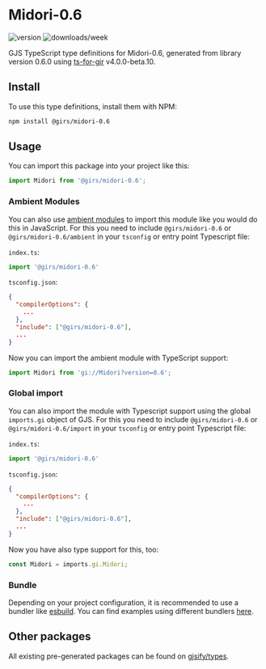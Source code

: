 
# Midori-0.6

![version](https://img.shields.io/npm/v/@girs/midori-0.6)
![downloads/week](https://img.shields.io/npm/dw/@girs/midori-0.6)


GJS TypeScript type definitions for Midori-0.6, generated from library version 0.6.0 using [ts-for-gir](https://github.com/gjsify/ts-for-gir) v4.0.0-beta.10.


## Install

To use this type definitions, install them with NPM:
```bash
npm install @girs/midori-0.6
```

## Usage

You can import this package into your project like this:
```ts
import Midori from '@girs/midori-0.6';
```

### Ambient Modules

You can also use [ambient modules](https://github.com/gjsify/ts-for-gir/tree/main/packages/cli#ambient-modules) to import this module like you would do this in JavaScript.
For this you need to include `@girs/midori-0.6` or `@girs/midori-0.6/ambient` in your `tsconfig` or entry point Typescript file:

`index.ts`:
```ts
import '@girs/midori-0.6'
```

`tsconfig.json`:
```json
{
  "compilerOptions": {
    ...
  },
  "include": ["@girs/midori-0.6"],
  ...
}
```

Now you can import the ambient module with TypeScript support: 

```ts
import Midori from 'gi://Midori?version=0.6';
```

### Global import

You can also import the module with Typescript support using the global `imports.gi` object of GJS.
For this you need to include `@girs/midori-0.6` or `@girs/midori-0.6/import` in your `tsconfig` or entry point Typescript file:

`index.ts`:
```ts
import '@girs/midori-0.6'
```

`tsconfig.json`:
```json
{
  "compilerOptions": {
    ...
  },
  "include": ["@girs/midori-0.6"],
  ...
}
```

Now you have also type support for this, too:

```ts
const Midori = imports.gi.Midori;
```

### Bundle

Depending on your project configuration, it is recommended to use a bundler like [esbuild](https://esbuild.github.io/). You can find examples using different bundlers [here](https://github.com/gjsify/ts-for-gir/tree/main/examples).

## Other packages

All existing pre-generated packages can be found on [gjsify/types](https://github.com/gjsify/types).

